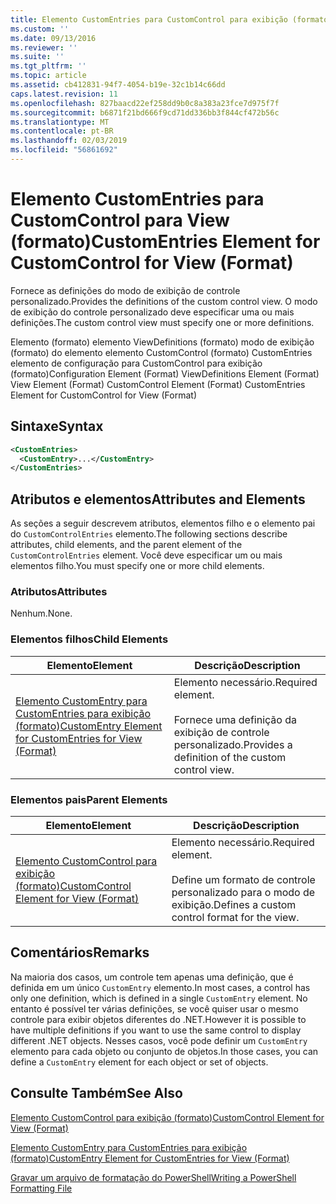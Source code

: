 ```yaml
---
title: Elemento CustomEntries para CustomControl para exibição (formato) | Microsoft Docs
ms.custom: ''
ms.date: 09/13/2016
ms.reviewer: ''
ms.suite: ''
ms.tgt_pltfrm: ''
ms.topic: article
ms.assetid: cb412831-94f7-4054-b19e-32c1b14c66dd
caps.latest.revision: 11
ms.openlocfilehash: 827baacd22ef258dd9b0c8a383a23fce7d975f7f
ms.sourcegitcommit: b6871f21bd666f9cd71dd336bb3f844cf472b56c
ms.translationtype: MT
ms.contentlocale: pt-BR
ms.lasthandoff: 02/03/2019
ms.locfileid: "56861692"
---
```

# <a name="customentries-element-for-customcontrol-for-view-format"></a><span data-ttu-id="3fa38-102">Elemento CustomEntries para CustomControl para View (formato)</span><span class="sxs-lookup"><span data-stu-id="3fa38-102">CustomEntries Element for CustomControl for View (Format)</span></span>

<span data-ttu-id="3fa38-103">Fornece as definições do modo de exibição de controle personalizado.</span><span class="sxs-lookup"><span data-stu-id="3fa38-103">Provides the definitions of the custom control view.</span></span> <span data-ttu-id="3fa38-104">O modo de exibição do controle personalizado deve especificar uma ou mais definições.</span><span class="sxs-lookup"><span data-stu-id="3fa38-104">The custom control view must specify one or more definitions.</span></span>

<span data-ttu-id="3fa38-105">Elemento (formato) elemento ViewDefinitions (formato) modo de exibição (formato) do elemento elemento CustomControl (formato) CustomEntries elemento de configuração para CustomControl para exibição (formato)</span><span class="sxs-lookup"><span data-stu-id="3fa38-105">Configuration Element (Format) ViewDefinitions Element (Format) View Element (Format) CustomControl Element (Format) CustomEntries Element for CustomControl for View (Format)</span></span>

## <a name="syntax"></a><span data-ttu-id="3fa38-106">Sintaxe</span><span class="sxs-lookup"><span data-stu-id="3fa38-106">Syntax</span></span>

```xml
<CustomEntries>
  <CustomEntry>...</CustomEntry>
</CustomEntries>
```

## <a name="attributes-and-elements"></a><span data-ttu-id="3fa38-107">Atributos e elementos</span><span class="sxs-lookup"><span data-stu-id="3fa38-107">Attributes and Elements</span></span>

<span data-ttu-id="3fa38-108">As seções a seguir descrevem atributos, elementos filho e o elemento pai do `CustomControlEntries` elemento.</span><span class="sxs-lookup"><span data-stu-id="3fa38-108">The following sections describe attributes, child elements, and the parent element of the `CustomControlEntries` element.</span></span> <span data-ttu-id="3fa38-109">Você deve especificar um ou mais elementos filho.</span><span class="sxs-lookup"><span data-stu-id="3fa38-109">You must specify one or more child elements.</span></span>

### <a name="attributes"></a><span data-ttu-id="3fa38-110">Atributos</span><span class="sxs-lookup"><span data-stu-id="3fa38-110">Attributes</span></span>

<span data-ttu-id="3fa38-111">Nenhum.</span><span class="sxs-lookup"><span data-stu-id="3fa38-111">None.</span></span>

### <a name="child-elements"></a><span data-ttu-id="3fa38-112">Elementos filhos</span><span class="sxs-lookup"><span data-stu-id="3fa38-112">Child Elements</span></span>

|<span data-ttu-id="3fa38-113">Elemento</span><span class="sxs-lookup"><span data-stu-id="3fa38-113">Element</span></span>|<span data-ttu-id="3fa38-114">Descrição</span><span class="sxs-lookup"><span data-stu-id="3fa38-114">Description</span></span>|
|-------------|-----------------|
|[<span data-ttu-id="3fa38-115">Elemento CustomEntry para CustomEntries para exibição (formato)</span><span class="sxs-lookup"><span data-stu-id="3fa38-115">CustomEntry Element for CustomEntries for View (Format)</span></span>](./customentry-element-for-customentries-for-customcontrol-for-view-format.md)|<span data-ttu-id="3fa38-116">Elemento necessário.</span><span class="sxs-lookup"><span data-stu-id="3fa38-116">Required element.</span></span><br /><br /> <span data-ttu-id="3fa38-117">Fornece uma definição da exibição de controle personalizado.</span><span class="sxs-lookup"><span data-stu-id="3fa38-117">Provides a definition of the custom control view.</span></span>|

### <a name="parent-elements"></a><span data-ttu-id="3fa38-118">Elementos pais</span><span class="sxs-lookup"><span data-stu-id="3fa38-118">Parent Elements</span></span>

|<span data-ttu-id="3fa38-119">Elemento</span><span class="sxs-lookup"><span data-stu-id="3fa38-119">Element</span></span>|<span data-ttu-id="3fa38-120">Descrição</span><span class="sxs-lookup"><span data-stu-id="3fa38-120">Description</span></span>|
|-------------|-----------------|
|[<span data-ttu-id="3fa38-121">Elemento CustomControl para exibição (formato)</span><span class="sxs-lookup"><span data-stu-id="3fa38-121">CustomControl Element for View (Format)</span></span>](./customcontrol-element-for-view-format.md)|<span data-ttu-id="3fa38-122">Elemento necessário.</span><span class="sxs-lookup"><span data-stu-id="3fa38-122">Required element.</span></span><br /><br /> <span data-ttu-id="3fa38-123">Define um formato de controle personalizado para o modo de exibição.</span><span class="sxs-lookup"><span data-stu-id="3fa38-123">Defines a custom control format for the view.</span></span>|

## <a name="remarks"></a><span data-ttu-id="3fa38-124">Comentários</span><span class="sxs-lookup"><span data-stu-id="3fa38-124">Remarks</span></span>

<span data-ttu-id="3fa38-125">Na maioria dos casos, um controle tem apenas uma definição, que é definida em um único `CustomEntry` elemento.</span><span class="sxs-lookup"><span data-stu-id="3fa38-125">In most cases, a control has only one definition, which is defined in a single `CustomEntry` element.</span></span> <span data-ttu-id="3fa38-126">No entanto é possível ter várias definições, se você quiser usar o mesmo controle para exibir objetos diferentes do .NET.</span><span class="sxs-lookup"><span data-stu-id="3fa38-126">However it is possible to have multiple definitions if you want to use the same control to display different .NET objects.</span></span> <span data-ttu-id="3fa38-127">Nesses casos, você pode definir um `CustomEntry` elemento para cada objeto ou conjunto de objetos.</span><span class="sxs-lookup"><span data-stu-id="3fa38-127">In those cases, you can define a `CustomEntry` element for each object or set of objects.</span></span>

## <a name="see-also"></a><span data-ttu-id="3fa38-128">Consulte Também</span><span class="sxs-lookup"><span data-stu-id="3fa38-128">See Also</span></span>

[<span data-ttu-id="3fa38-129">Elemento CustomControl para exibição (formato)</span><span class="sxs-lookup"><span data-stu-id="3fa38-129">CustomControl Element for View (Format)</span></span>](./customcontrol-element-for-view-format.md)

[<span data-ttu-id="3fa38-130">Elemento CustomEntry para CustomEntries para exibição (formato)</span><span class="sxs-lookup"><span data-stu-id="3fa38-130">CustomEntry Element for CustomEntries for View (Format)</span></span>](./customentry-element-for-customentries-for-customcontrol-for-view-format.md)

[<span data-ttu-id="3fa38-131">Gravar um arquivo de formatação do PowerShell</span><span class="sxs-lookup"><span data-stu-id="3fa38-131">Writing a PowerShell Formatting File</span></span>](./writing-a-powershell-formatting-file.md)
